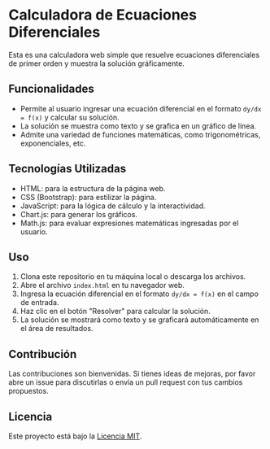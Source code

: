 # Calculadora de Ecuaciones Diferenciales

Esta es una calculadora web simple que resuelve ecuaciones diferenciales de primer orden y muestra la solución gráficamente.

## Funcionalidades

- Permite al usuario ingresar una ecuación diferencial en el formato `dy/dx = f(x)` y calcular su solución.
- La solución se muestra como texto y se grafica en un gráfico de línea.
- Admite una variedad de funciones matemáticas, como trigonométricas, exponenciales, etc.

## Tecnologías Utilizadas

- HTML: para la estructura de la página web.
- CSS (Bootstrap): para estilizar la página.
- JavaScript: para la lógica de cálculo y la interactividad.
- Chart.js: para generar los gráficos.
- Math.js: para evaluar expresiones matemáticas ingresadas por el usuario.

## Uso

1. Clona este repositorio en tu máquina local o descarga los archivos.
2. Abre el archivo `index.html` en tu navegador web.
3. Ingresa la ecuación diferencial en el formato `dy/dx = f(x)` en el campo de entrada.
4. Haz clic en el botón "Resolver" para calcular la solución.
5. La solución se mostrará como texto y se graficará automáticamente en el área de resultados.

## Contribución

Las contribuciones son bienvenidas. Si tienes ideas de mejoras, por favor abre un issue para discutirlas o envía un pull request con tus cambios propuestos.

## Licencia

Este proyecto está bajo la [Licencia MIT](LICENSE).
